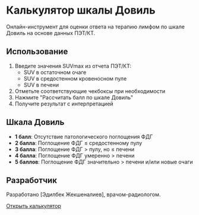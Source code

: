 # Калькулятор шкалы Довиль

Онлайн-инструмент для оценки ответа на терапию лимфом по шкале Довиль на основе данных ПЭТ/КТ.

## Использование

1. Введите значения SUVmax из отчета ПЭТ/КТ:
   - SUV в остаточном очаге
   - SUV в средостенном кровеносном пуле
   - SUV в печени
2. Отметьте соответствующие чекбоксы при необходимости
3. Нажмите "Рассчитать балл по шкале Довиль"
4. Получите результат с интерпретацией

## Шкала Довиль

- **1 балл**: Отсутствие патологического поглощения ФДГ
- **2 балла**: Поглощение ФДГ ≤ средостенному пулу
- **3 балла**: Поглощение ФДГ > пулу, но ≤ печени
- **4 балла**: Поглощение ФДГ умеренно > печени
- **5 баллов**: Поглощение ФДГ значительно > печени и/или новые очаги

## Разработчик

Разработано [Эдилбек Жекшеналиев], врачом-радиологом.

[Открыть калькулятор](https://ваш-логин.github.io/deauville-scale-calculator)
